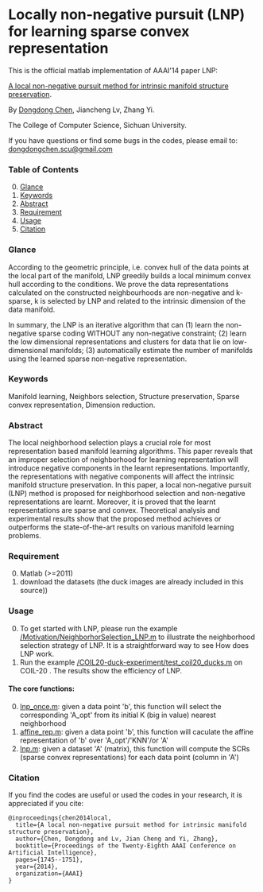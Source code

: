 # Locally non-negative pursuit (LNP) for learning sparse convex representation
This is the official matlab implementation of AAAI'14 paper LNP:

[A local non-negative pursuit method for intrinsic manifold structure preservation](http://legacy.machineilab.org/users/chendongdong/papers/aaai14_lnp.pdf).

By [Dongdong Chen](https://scholar.google.co.uk/citations?user=eIrcIl8AAAAJ&hl=en), Jiancheng Lv, Zhang Yi.

The College of Computer Science, Sichuan University.

If you have questions or find some bugs in the codes, please email to: [dongdongchen.scu@gmail.com](dongdongchen.scu@gmail.com) 

### Table of Contents
0. [Glance](#Glance)
0. [Keywords](#Keywords)
0. [Abstract](#Abstract)
0. [Requirement](#Requirement)
0. [Usage](#Usage)
0. [Citation](#citation)

### Glance
According to the geometric principle, i.e. convex hull of the data points at the local part of the manifold, LNP greedily builds a local minimum convex hull according to the conditions. We prove the data representations calculated on the constructed neighbourhoods are non-negative and k-sparse,  k is selected by LNP and related to the intrinsic dimension of the data manifold.

In summary, the LNP is an iterative algorithm that can (1) learn the non-negative sparse coding WITHOUT any non-negative constraint; (2) learn the low dimensional representations and clusters for data that lie on low-dimensional manifolds; (3) automatically estimate the number of manifolds using the learned sparse non-negative representation. 

### Keywords

Manifold learning, Neighbors selection, Structure preservation, Sparse convex representation, Dimension reduction.

### Abstract

The local neighborhood selection plays a crucial role for most representation based manifold learning algorithms. This paper reveals that an improper selection of neighborhood for learning representation will introduce negative components in the learnt representations. Importantly, the representations with negative components will affect the intrinsic manifold structure preservation. In this paper, a local non-negative pursuit (LNP) method is proposed for neighborhood selection and non-negative representations are learnt. Moreover, it is proved that the learnt representations are sparse and convex. Theoretical analysis and experimental results show that the proposed method achieves or outperforms the state-of-the-art results on various manifold learning problems.

### Requirement
0. Matlab (>=2011)
0. download the datasets (the duck images are already included in this source))

### Usage
0. To get started with LNP, please run the example [/Motivation/NeighborhorSelection_LNP.m](https://github.com/edongdongchen/Locally-Nonnegative-Pursuit/blob/master/Motivation/NeighborhorSelection_LNP.m) to illustrate the neighborhood selection strategy of LNP. It is a straightforward way to see How does LNP work.
0. Run the example [/COIL20-duck-experiment/test_coil20_ducks.m](https://github.com/edongdongchen/Locally-Nonnegative-Pursuit/blob/master/COIL20-duck-experiment/test_coil20_ducks.m) on COIL-20 . The results show the efficiency of LNP. 
#### The core functions:
0. [lnp_once.m](https://github.com/edongdongchen/Locally-Nonnegative-Pursuit/blob/master/COIL20-duck-experiment/lnp_once.m): given a data point 'b', this function will select the corresponding 'A_opt' from its initial K (big in value) nearest neighborhood
0. [affine_rep.m](https://github.com/edongdongchen/Locally-Nonnegative-Pursuit/blob/master/COIL20-duck-experiment/affine_rep.m): given a data point 'b', this function will caculate the affine representation of 'b' over 'A_opt'/'KNN'/or 'A'
0. [lnp.m](https://github.com/edongdongchen/Locally-Nonnegative-Pursuit/blob/master/COIL20-duck-experiment/lnp.m): given a dataset 'A' (matrix), this function will compute the SCRs (sparse convex representations) for each data point (column in 'A')

### Citation

If you find the codes are useful or used the codes in your research, it is appreciated if you cite:

    @inproceedings{chen2014local,
      title={A local non-negative pursuit method for intrinsic manifold structure preservation},
      author={Chen, Dongdong and Lv, Jian Cheng and Yi, Zhang},
      booktitle={Proceedings of the Twenty-Eighth AAAI Conference on Artificial Intelligence},
      pages={1745--1751},
      year={2014},  
      organization={AAAI}
    }
